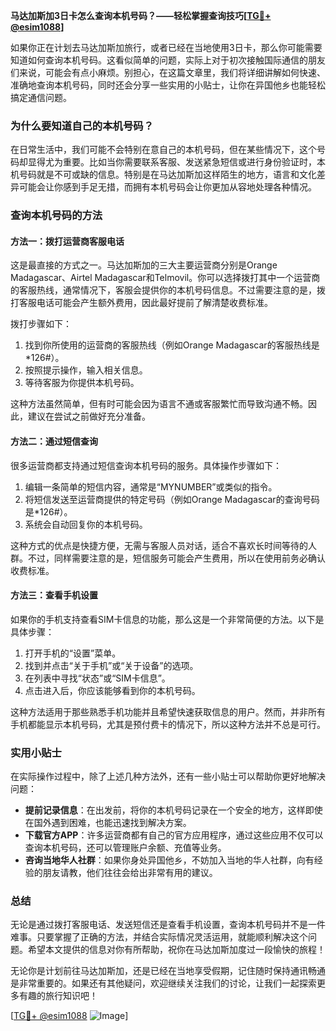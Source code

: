 **马达加斯加3日卡怎么查询本机号码？——轻松掌握查询技巧[[TG💪+ @esim1088](https://t.me/s/esim1088)]**

如果你正在计划去马达加斯加旅行，或者已经在当地使用3日卡，那么你可能需要知道如何查询本机号码。这看似简单的问题，实际上对于初次接触国际通信的朋友们来说，可能会有点小麻烦。别担心，在这篇文章里，我们将详细讲解如何快速、准确地查询本机号码，同时还会分享一些实用的小贴士，让你在异国他乡也能轻松搞定通信问题。

### 为什么要知道自己的本机号码？

在日常生活中，我们可能不会特别在意自己的本机号码，但在某些情况下，这个号码却显得尤为重要。比如当你需要联系客服、发送紧急短信或进行身份验证时，本机号码就是不可或缺的信息。特别是在马达加斯加这样陌生的地方，语言和文化差异可能会让你感到手足无措，而拥有本机号码会让你更加从容地处理各种情况。

### 查询本机号码的方法

#### 方法一：拨打运营商客服电话

这是最直接的方式之一。马达加斯加的三大主要运营商分别是Orange Madagascar、Airtel Madagascar和Telmovil。你可以选择拨打其中一个运营商的客服热线，通常情况下，客服会提供你的本机号码信息。不过需要注意的是，拨打客服电话可能会产生额外费用，因此最好提前了解清楚收费标准。

拨打步骤如下：
1. 找到你所使用的运营商的客服热线（例如Orange Madagascar的客服热线是*126#）。
2. 按照提示操作，输入相关信息。
3. 等待客服为你提供本机号码。

这种方法虽然简单，但有时可能会因为语言不通或客服繁忙而导致沟通不畅。因此，建议在尝试之前做好充分准备。

#### 方法二：通过短信查询

很多运营商都支持通过短信查询本机号码的服务。具体操作步骤如下：

1. 编辑一条简单的短信内容，通常是“MYNUMBER”或类似的指令。
2. 将短信发送至运营商提供的特定号码（例如Orange Madagascar的查询号码是*126#）。
3. 系统会自动回复你的本机号码。

这种方式的优点是快捷方便，无需与客服人员对话，适合不喜欢长时间等待的人群。不过，同样需要注意的是，短信服务可能会产生费用，所以在使用前务必确认收费标准。

#### 方法三：查看手机设置

如果你的手机支持查看SIM卡信息的功能，那么这是一个非常简便的方法。以下是具体步骤：

1. 打开手机的“设置”菜单。
2. 找到并点击“关于手机”或“关于设备”的选项。
3. 在列表中寻找“状态”或“SIM卡信息”。
4. 点击进入后，你应该能够看到你的本机号码。

这种方法适用于那些熟悉手机功能并且希望快速获取信息的用户。然而，并非所有手机都能显示本机号码，尤其是预付费卡的情况下，所以这种方法并不总是可行。

### 实用小贴士

在实际操作过程中，除了上述几种方法外，还有一些小贴士可以帮助你更好地解决问题：

- **提前记录信息**：在出发前，将你的本机号码记录在一个安全的地方，这样即使在国外遇到困难，也能迅速找到解决方案。
- **下载官方APP**：许多运营商都有自己的官方应用程序，通过这些应用不仅可以查询本机号码，还可以管理账户余额、充值等业务。
- **咨询当地华人社群**：如果你身处异国他乡，不妨加入当地的华人社群，向有经验的朋友请教，他们往往会给出非常有用的建议。

### 总结

无论是通过拨打客服电话、发送短信还是查看手机设置，查询本机号码并不是一件难事。只要掌握了正确的方法，并结合实际情况灵活运用，就能顺利解决这个问题。希望本文提供的信息对你有所帮助，祝你在马达加斯加度过一段愉快的旅程！

无论你是计划前往马达加斯加，还是已经在当地享受假期，记住随时保持通讯畅通是非常重要的。如果还有其他疑问，欢迎继续关注我们的讨论，让我们一起探索更多有趣的旅行知识吧！

[[TG💪+ @esim1088](https://t.me/s/esim1088) ![Image](https://i.postimg.cc/4NQfJmqS/Snipaste-2025-05-13-00-14-12.png)]